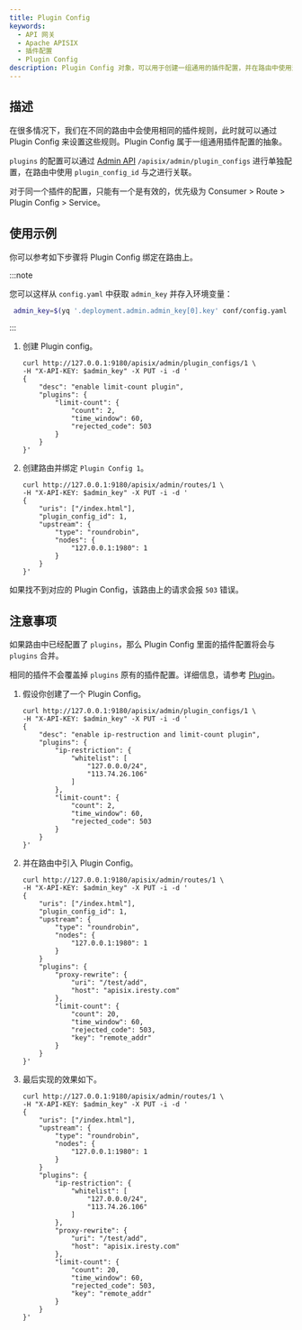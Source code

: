 ```yaml
---
title: Plugin Config
keywords:
  - API 网关
  - Apache APISIX
  - 插件配置
  - Plugin Config
description: Plugin Config 对象，可以用于创建一组通用的插件配置，并在路由中使用这组配置。
---
```


<!--
#
# Licensed to the Apache Software Foundation (ASF) under one or more
# contributor license agreements.  See the NOTICE file distributed with
# this work for additional information regarding copyright ownership.
# The ASF licenses this file to You under the Apache License, Version 2.0
# (the "License"); you may not use this file except in compliance with
# the License.  You may obtain a copy of the License at
#
#     http://www.apache.org/licenses/LICENSE-2.0
#
# Unless required by applicable law or agreed to in writing, software
# distributed under the License is distributed on an "AS IS" BASIS,
# WITHOUT WARRANTIES OR CONDITIONS OF ANY KIND, either express or implied.
# See the License for the specific language governing permissions and
# limitations under the License.
#
-->

## 描述

在很多情况下，我们在不同的路由中会使用相同的插件规则，此时就可以通过 Plugin Config 来设置这些规则。Plugin Config 属于一组通用插件配置的抽象。

`plugins` 的配置可以通过 [Admin API](../admin-api.md#plugin-config) `/apisix/admin/plugin_configs` 进行单独配置，在路由中使用 `plugin_config_id` 与之进行关联。

对于同一个插件的配置，只能有一个是有效的，优先级为 Consumer > Route > Plugin Config > Service。

## 使用示例

你可以参考如下步骤将 Plugin Config 绑定在路由上。

:::note

您可以这样从 `config.yaml` 中获取 `admin_key` 并存入环境变量：

```bash
 admin_key=$(yq '.deployment.admin.admin_key[0].key' conf/config.yaml | sed 's/"//g')
```

:::

1. 创建 Plugin config。

    ```shell
    curl http://127.0.0.1:9180/apisix/admin/plugin_configs/1 \
    -H "X-API-KEY: $admin_key" -X PUT -i -d '
    {
        "desc": "enable limit-count plugin",
        "plugins": {
            "limit-count": {
                "count": 2,
                "time_window": 60,
                "rejected_code": 503
            }
        }
    }'
    ```

2. 创建路由并绑定 `Plugin Config 1`。

    ```shell
    curl http://127.0.0.1:9180/apisix/admin/routes/1 \
    -H "X-API-KEY: $admin_key" -X PUT -i -d '
    {
        "uris": ["/index.html"],
        "plugin_config_id": 1,
        "upstream": {
            "type": "roundrobin",
            "nodes": {
                "127.0.0.1:1980": 1
            }
        }
    }'
    ```

如果找不到对应的 Plugin Config，该路由上的请求会报 `503` 错误。

## 注意事项

如果路由中已经配置了 `plugins`，那么 Plugin Config 里面的插件配置将会与 `plugins` 合并。

相同的插件不会覆盖掉 `plugins` 原有的插件配置。详细信息，请参考 [Plugin](./plugin.md)。

1. 假设你创建了一个 Plugin Config。

    ```shell
    curl http://127.0.0.1:9180/apisix/admin/plugin_configs/1 \
    -H "X-API-KEY: $admin_key" -X PUT -i -d '
    {
        "desc": "enable ip-restruction and limit-count plugin",
        "plugins": {
            "ip-restriction": {
                "whitelist": [
                    "127.0.0.0/24",
                    "113.74.26.106"
                ]
            },
            "limit-count": {
                "count": 2,
                "time_window": 60,
                "rejected_code": 503
            }
        }
    }'
    ```

2. 并在路由中引入 Plugin Config。

    ```shell
    curl http://127.0.0.1:9180/apisix/admin/routes/1 \
    -H "X-API-KEY: $admin_key" -X PUT -i -d '
    {
        "uris": ["/index.html"],
        "plugin_config_id": 1,
        "upstream": {
            "type": "roundrobin",
            "nodes": {
                "127.0.0.1:1980": 1
            }
        }
        "plugins": {
            "proxy-rewrite": {
                "uri": "/test/add",
                "host": "apisix.iresty.com"
            },
            "limit-count": {
                "count": 20,
                "time_window": 60,
                "rejected_code": 503,
                "key": "remote_addr"
            }
        }
    }'
    ```

3. 最后实现的效果如下。

    ```shell
    curl http://127.0.0.1:9180/apisix/admin/routes/1 \
    -H "X-API-KEY: $admin_key" -X PUT -i -d '
    {
        "uris": ["/index.html"],
        "upstream": {
            "type": "roundrobin",
            "nodes": {
                "127.0.0.1:1980": 1
            }
        }
        "plugins": {
            "ip-restriction": {
                "whitelist": [
                    "127.0.0.0/24",
                    "113.74.26.106"
                ]
            },
            "proxy-rewrite": {
                "uri": "/test/add",
                "host": "apisix.iresty.com"
            },
            "limit-count": {
                "count": 20,
                "time_window": 60,
                "rejected_code": 503,
                "key": "remote_addr"
            }
        }
    }'
    ```

